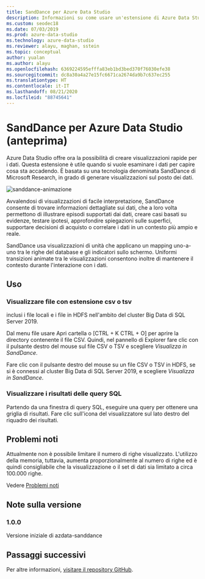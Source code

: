 ```yaml
---
title: SandDance per Azure Data Studio
description: Informazioni su come usare un'estensione di Azure Data Studio per creare rapidamente visualizzazioni dei dati, ovvero visualizzazioni che forniscono informazioni dettagliate.
ms.custom: seodec18
ms.date: 07/03/2019
ms.prod: azure-data-studio
ms.technology: azure-data-studio
ms.reviewer: alayu, maghan, sstein
ms.topic: conceptual
author: yualan
ms.author: alayu
ms.openlocfilehash: 6369224595efffa83eb1bd3bed370f76030efe38
ms.sourcegitcommit: dc8a30a4a27e15fc6671ca2674da9b7c637ec255
ms.translationtype: HT
ms.contentlocale: it-IT
ms.lasthandoff: 08/21/2020
ms.locfileid: "88745641"
---
```

# <a name="sanddance-for-azure-data-studio-preview"></a>SandDance per Azure Data Studio (anteprima)
Azure Data Studio offre ora la possibilità di creare visualizzazioni rapide per i dati. Questa estensione è utile quando si vuole esaminare i dati per capire cosa sta accadendo. È basata su una tecnologia denominata SandDance di Microsoft Research, in grado di generare visualizzazioni sul posto dei dati.

![sanddance-animazione](https://user-images.githubusercontent.com/11507384/54236654-52d42800-44d1-11e9-859e-6c5d297a46d2.gif)

Avvalendosi di visualizzazioni di facile interpretazione, SandDance consente di trovare informazioni dettagliate sui dati, che a loro volta permettono di illustrare episodi supportati dai dati, creare casi basati su evidenze, testare ipotesi, approfondire spiegazioni sulle superfici, supportare decisioni di acquisto o correlare i dati in un contesto più ampio e reale.

SandDance usa visualizzazioni di unità che applicano un mapping uno-a-uno tra le righe del database e gli indicatori sullo schermo.
Uniformi transizioni animate tra le visualizzazioni consentono inoltre di mantenere il contesto durante l'interazione con i dati.

## <a name="usage"></a>Uso

### <a name="view-csv-or-tsv-files"></a>Visualizzare file con estensione csv o tsv
inclusi i file locali e i file in HDFS nell'ambito del cluster Big Data di SQL Server 2019.
 
Dal menu file usare Apri cartella o [CTRL + K CTRL + O] per aprire la directory contenente il file CSV.  Quindi, nel pannello di Explorer fare clic con il pulsante destro del mouse sul file CSV o TSV e scegliere *Visualizza in SandDance*.

Fare clic con il pulsante destro del mouse su un file CSV o TSV in HDFS, se si è connessi al cluster Big Data di SQL Server 2019, e scegliere *Visualizza in SandDance*.

### <a name="view-sql-query-results"></a>Visualizzare i risultati delle query SQL

Partendo da una finestra di query SQL, eseguire una query per ottenere una griglia di risultati. Fare clic sull'icona del visualizzatore sul lato destro del riquadro dei risultati.

## <a name="known-issues"></a>Problemi noti

Attualmente non è possibile limitare il numero di righe visualizzato. L'utilizzo della memoria, tuttavia, aumenta proporzionalmente al numero di righe ed è quindi consigliabile che la visualizzazione o il set di dati sia limitato a circa 100.000 righe.

Vedere [Problemi noti](https://microsoft.github.io/SandDance/#known-issues)

## <a name="release-notes"></a>Note sulla versione

### <a name="100"></a>1.0.0

Versione iniziale di azdata-sanddance

## <a name="next-steps"></a>Passaggi successivi
Per altre informazioni, [visitare il repository GitHub](https://github.com/Microsoft/SandDance).
